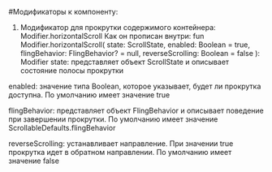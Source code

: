 #Модификаторы к компоненту:

1. Модификатор для прокрутки содержимого контейнера: Modifier.horizontalScroll
Как он прописан внутри:
fun Modifier.horizontalScroll(
    state: ScrollState,
    enabled: Boolean = true,
    flingBehavior: FlingBehavior? = null,
    reverseScrolling: Boolean = false
): Modifier
state: представляет объект ScrollState и описывает состояние полосы прокрутки

enabled: значение типа Boolean, которое указывает, будет ли прокрутка доступна. По умолчанию имеет значение true

flingBehavior: представляет объект FlingBehavior и описывает поведение при завершении прокрутки. По умолчанию имеет значение ScrollableDefaults.flingBehavior

reverseScrolling: устанавливает направление. При значении true прокрутка идет в обратном направлении. По умолчанию имеет значение false
